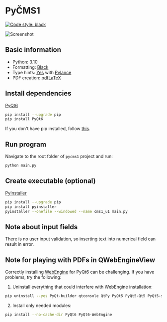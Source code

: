 # PyČMS1

[![Code style: black](https://img.shields.io/badge/code%20style-black-000000.svg)](https://github.com/psf/black)

![Screenshot](https://i.postimg.cc/HxfVMZvr/pycms1-screenshot-2.png)

## Basic information
* Python: 3.10
* Formatting: [Black](https://github.com/psf/black)
* Type hints: [Yes](https://docs.python.org/3/library/typing.html) with [Pylance](https://marketplace.visualstudio.com/items?itemName=ms-python.vscode-pylance)
* PDF creation: [pdfLaTeX](https://tex.stackexchange.com/questions/49569)

## Install dependencies
[PyQt6](https://doc.qt.io/qtforpython/)
```bash
pip install --upgrade pip
pip install PyQt6
```
If you don't have pip installed, follow [this](https://pip.pypa.io/en/stable/installation).

## Run program
Navigate to the root folder of `pycms1` project and run:
```bash
python main.py
```

## Create executable (optional)
[PyInstaller](https://pyinstaller.org/en/stable/)
```bash
pip install --upgrade pip
pip install pyinstaller
pyinstaller --onefile --windowed --name cms1_u1 main.py
```

## Note about input fields
There is no user input validation, so inserting text into numerical field can result in error.

## Note for playing with PDFs in QWebEngineView
Correctly installing [WebEngine](https://riverbankcomputing.com/software/pyqtwebengine/download) for PyQt6 can be challenging. If you have problems, try the following:

1. Uninstall everything that could interfere with WebEngine installation:
```bash
pip uninstall --yes PyQt-builder qtconsole QtPy PyQt5 PyQt5-Qt5 PyQt5-sip PyQt6 PyQt6-Qt6 PyQt6-sip PyQt6-WebEngine PyQt6-WebEngine-Qt6 PyQtWebEngine PyQtWebEngine-qt5 PySide PySide2
```
2. Install only needed modules:
```bash
pip install --no-cache-dir PyQt6 PyQt6-WebEngine
```
